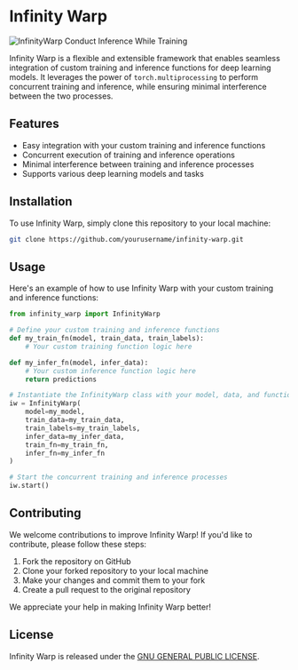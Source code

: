 # Infinity Warp

![InfinityWarp Conduct Inference While Training](/InfinityWarp.png)


Infinity Warp is a flexible and extensible framework that enables seamless integration of custom training and inference functions for deep learning models. It leverages the power of `torch.multiprocessing` to perform concurrent training and inference, while ensuring minimal interference between the two processes.

## Features
- Easy integration with your custom training and inference functions
- Concurrent execution of training and inference operations
- Minimal interference between training and inference processes
- Supports various deep learning models and tasks

## Installation

To use Infinity Warp, simply clone this repository to your local machine:

```bash
git clone https://github.com/yourusername/infinity-warp.git
```

## Usage

Here's an example of how to use Infinity Warp with your custom training and inference functions:

```python
from infinity_warp import InfinityWarp

# Define your custom training and inference functions
def my_train_fn(model, train_data, train_labels):
    # Your custom training function logic here

def my_infer_fn(model, infer_data):
    # Your custom inference function logic here
    return predictions

# Instantiate the InfinityWarp class with your model, data, and functions
iw = InfinityWarp(
    model=my_model,
    train_data=my_train_data,
    train_labels=my_train_labels,
    infer_data=my_infer_data,
    train_fn=my_train_fn,
    infer_fn=my_infer_fn
)

# Start the concurrent training and inference processes
iw.start()
```

## Contributing

We welcome contributions to improve Infinity Warp! If you'd like to contribute, please follow these steps:

1. Fork the repository on GitHub
2. Clone your forked repository to your local machine
3. Make your changes and commit them to your fork
4. Create a pull request to the original repository

We appreciate your help in making Infinity Warp better!

## License

Infinity Warp is released under the [GNU GENERAL PUBLIC LICENSE](LICENSE).